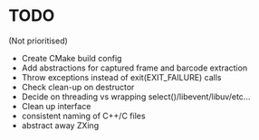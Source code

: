 # TODO

(Not prioritised)

* Create CMake build config
* Add abstractions for captured frame and barcode extraction
* Throw exceptions instead of exit(EXIT_FAILURE) calls
* Check clean-up on destructor
* Decide on threading vs wrapping select()/libevent/libuv/etc...
* Clean up interface
* consistent naming of C++/C files
* abstract away ZXing
